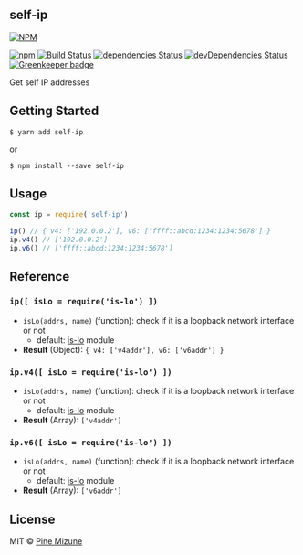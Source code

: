 self-ip
-------

[![NPM](https://nodei.co/npm/self-ip.png?downloads=true&downloadRank=true&stars=true)](https://nodei.co/npm/self-ip/)

[![npm](https://img.shields.io/npm/v/self-ip.svg?maxAge=2592000&style=shield)](https://www.npmjs.org/package/self-ip)
[![Build Status](https://travis-ci.org/pine/self-ip.svg?branch=master)](https://travis-ci.org/pine/self-ip)
[![dependencies Status](https://david-dm.org/pine/self-ip/status.svg)](https://david-dm.org/pine/self-ip)
[![devDependencies Status](https://david-dm.org/pine/self-ip/dev-status.svg)](https://david-dm.org/pine/self-ip?type=dev)
[![Greenkeeper badge](https://badges.greenkeeper.io/pine/self-ip.svg)](https://greenkeeper.io/)


Get self IP addresses

## Getting Started

```
$ yarn add self-ip
```

or

```
$ npm install --save self-ip
```

## Usage

```js
const ip = require('self-ip')

ip() // { v4: ['192.0.0.2'], v6: ['ffff::abcd:1234:1234:5678'] }
ip.v4() // ['192.0.0.2']
ip.v6() // ['ffff::abcd:1234:1234:5678']
```

## Reference
### `ip([ isLo = require('is-lo') ])`
- `isLo(addrs, name)` (function): check if it is a loopback network interface or not
  - default: [is-lo](https://github.com/pine/is-lo) module
- **Result** (Object): `{ v4: ['v4addr'], v6: ['v6addr'] }`

### `ip.v4([ isLo = require('is-lo') ])`
- `isLo(addrs, name)` (function): check if it is a loopback network interface or not
  - default: [is-lo](https://github.com/pine/is-lo) module
- **Result** (Array): `['v4addr']`

### `ip.v6([ isLo = require('is-lo') ])`
- `isLo(addrs, name)` (function): check if it is a loopback network interface or not
  - default: [is-lo](https://github.com/pine/is-lo) module
- **Result** (Array): `['v6addr']`

## License
MIT &copy; [Pine Mizune](https://profile.pine.moe)
